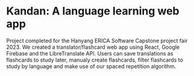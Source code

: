 # Kandan: A language learning web app

Project completed for the Hanyang ERICA Software Capstone project fair 2023.
We created a translator/flashcard web app using React, Google Firebase and the LibreTranslate API. Users can save translations as flashcards to study later, manualy create flashcards, filter flashcards to study by language and make use of our spaced repetition algorithm. 
